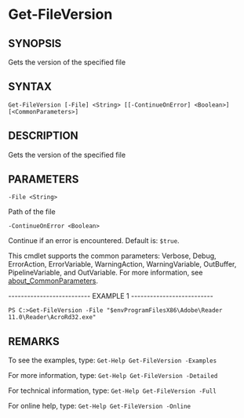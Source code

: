 # Get-FileVersion

## SYNOPSIS

Gets the version of the specified file

## SYNTAX

 `Get-FileVersion [-File] <String> [[-ContinueOnError] <Boolean>] [<CommonParameters>]`

## DESCRIPTION

Gets the version of the specified file

## PARAMETERS

`-File <String>`

Path of the file

`-ContinueOnError <Boolean>`

Continue if an error is encountered. Default is: `$true`.

<CommonParameters>

This cmdlet supports the common parameters: Verbose, Debug, ErrorAction, ErrorVariable, WarningAction, WarningVariable, OutBuffer, PipelineVariable, and OutVariable. For more information, see [about_CommonParameters](https:/go.microsoft.com/fwlink/?LinkID=113216).

-------------------------- EXAMPLE 1 --------------------------

`PS C:>Get-FileVersion -File "$envProgramFilesX86\Adobe\Reader 11.0\Reader\AcroRd32.exe"`

## REMARKS

To see the examples, type: `Get-Help Get-FileVersion -Examples`

For more information, type: `Get-Help Get-FileVersion -Detailed`

For technical information, type: `Get-Help Get-FileVersion -Full`

For online help, type: `Get-Help Get-FileVersion -Online`
